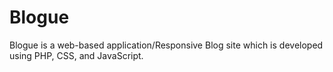 # Blogue
Blogue is a web-based application/Responsive Blog site which is developed using PHP, CSS, and JavaScript.

